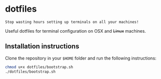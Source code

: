 # dotfiles
```
Stop wasting hours setting up terminals on all your machines!
```

Useful dotfiles for terminal configuration on OSX and ~~Linux~~ machines.

## Installation instructions
 Clone the repository in your `$HOME` folder and run the following instructions:

```bash
chmod u+x dotfiles/bootstrap.sh
./dotfiles/bootstrap.sh
```
